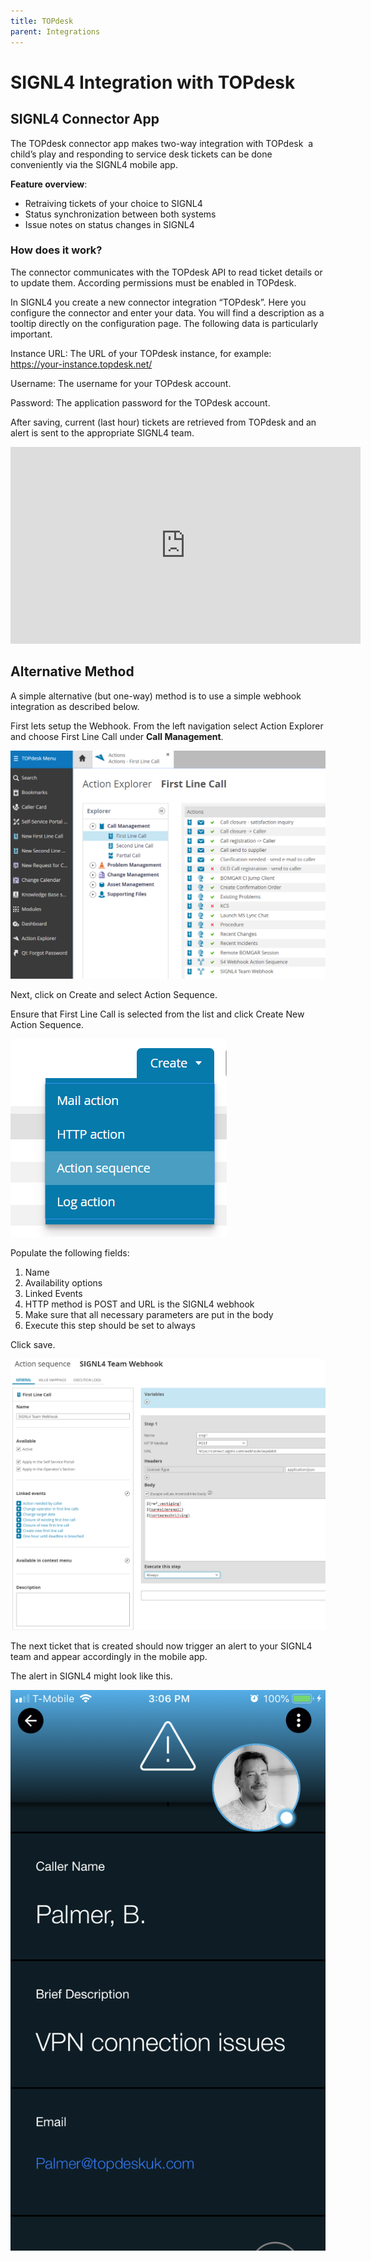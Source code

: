 ```yaml
---
title: TOPdesk
parent: Integrations
---
```


# SIGNL4 Integration with TOPdesk

## SIGNL4 Connector App

The TOPdesk connector app makes two-way integration with TOPdesk  a child’s play and responding to service desk tickets can be done conveniently via the SIGNL4 mobile app.

**Feature overview**:
- Retraiving tickets of your choice to SIGNL4
- Status synchronization between both systems
- Issue notes on status changes in SIGNL4

### How does it work?

The connector communicates with the TOPdesk API to read ticket details or to update them. According permissions must be enabled in TOPdesk.

In SIGNL4 you create a new connector integration “TOPdesk”. Here you configure the connector and enter your data. You will find a description as a tooltip directly on the configuration page. The following data is particularly important.

Instance URL: The URL of your TOPdesk instance, for example: https://your-instance.topdesk.net/

Username: The username for your TOPdesk account.

Password: The application password for the TOPdesk account.

After saving, current (last hour) tickets are retrieved from TOPdesk and an alert is sent to the appropriate SIGNL4 team.

<iframe width="560" height="315" src="https://www.youtube.com/embed/zaWgjGCcfI8?si=ftWQgbkaSPaNVMlZ" title="YouTube video player" frameborder="0" allow="accelerometer; autoplay; clipboard-write; encrypted-media; gyroscope; picture-in-picture; web-share" referrerpolicy="strict-origin-when-cross-origin" allowfullscreen></iframe>

## Alternative Method

A simple alternative (but one-way) method is to use a simple webhook integration as described below.

First lets setup the Webhook. From the left navigation select Action Explorer and choose First Line Call under **Call Management**.

![TOPdesk First Line](topdesk-first-line.png)

Next, click on Create and select Action Sequence.

Ensure that First Line Call is selected from the list and click Create New Action Sequence.

![TOPdesk Action Sequence](topdesk-action-sequence.png)

Populate the following fields:
1. Name
2. Availability options
3. Linked Events
4. HTTP method is POST and URL is the SIGNL4 webhook
5. Make sure that all necessary parameters are put in the body
6. Execute this step should be set to always

Click save.

![Topdesk Webhook](topdesk-webhook.png)

The next ticket that is created should now trigger an alert to your SIGNL4 team and appear accordingly in the mobile app.

The alert in SIGNL4 might look like this.

![SIGNL4 Alert](signl4-topdesk.png)
